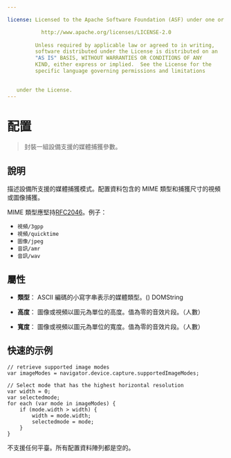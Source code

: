 ```yaml
---

license: Licensed to the Apache Software Foundation (ASF) under one or more contributor license agreements. See the NOTICE file distributed with this work for additional information regarding copyright ownership. The ASF licenses this file to you under the Apache License, Version 2.0 (the "License"); you may not use this file except in compliance with the License. You may obtain a copy of the License at

           http://www.apache.org/licenses/LICENSE-2.0
    
         Unless required by applicable law or agreed to in writing,
         software distributed under the License is distributed on an
         "AS IS" BASIS, WITHOUT WARRANTIES OR CONDITIONS OF ANY
         KIND, either express or implied.  See the License for the
         specific language governing permissions and limitations
    

   under the License.
---
```


# 配置

> 封裝一組設備支援的媒體捕獲參數。

## 說明

描述設備所支援的媒體捕獲模式。配置資料包含的 MIME 類型和捕獲尺寸的視頻或圖像捕獲。

MIME 類型應堅持[RFC2046][1]。例子：

 [1]: http://www.ietf.org/rfc/rfc2046.txt

*   `視頻/3gpp`
*   `視頻/quicktime`
*   `圖像/jpeg`
*   `音訊/amr`
*   `音訊/wav`

## 屬性

*   **類型**： ASCII 編碼的小寫字串表示的媒體類型。() DOMString

*   **高度**： 圖像或視頻以圖元為單位的高度。值為零的音效片段。（人數）

*   **寬度**： 圖像或視頻以圖元為單位的寬度。值為零的音效片段。（人數）

## 快速的示例

    // retrieve supported image modes
    var imageModes = navigator.device.capture.supportedImageModes;
    
    // Select mode that has the highest horizontal resolution
    var width = 0;
    var selectedmode;
    for each (var mode in imageModes) {
        if (mode.width > width) {
            width = mode.width;
            selectedmode = mode;
        }
    }
    

不支援任何平臺。所有配置資料陣列都是空的。